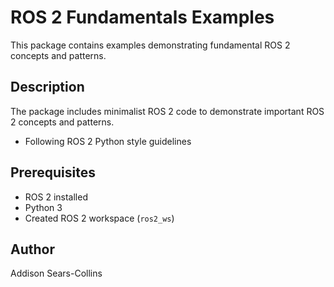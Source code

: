 # ROS 2 Fundamentals Examples
 
This package contains examples demonstrating fundamental ROS 2 concepts and patterns.
 
## Description
 
The package includes minimalist ROS 2 code to demonstrate important ROS 2 concepts and patterns.
- Following ROS 2 Python style guidelines
 
## Prerequisites
 
- ROS 2 installed
- Python 3
- Created ROS 2 workspace (`ros2_ws`)
 
## Author
 
Addison Sears-Collins